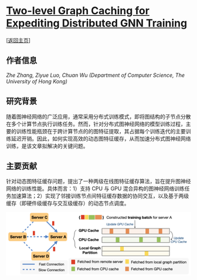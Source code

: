 # [Two-level Graph Caching for Expediting Distributed GNN Training](https://doi.org/10.1109/INFOCOM53939.2023.10228911)

\[[返回主页](https://github.com/withhaotian/awesome-edge-AI-papers.git)\]

## 作者信息
*Zhe Zhang, Ziyue Luo, Chuan Wu (Department of Computer Science, The University of Hong Kong)*

## 研究背景
随着图神经网络的广泛应用，通常采用分布式训练模式，即将图结构的子节点分散在多个计算节点执行训练任务。然而，针对分布式图神经网络的模型训练过程，主要的训练性能瓶颈在于跨计算节点的的图特征提取，其占据每个训练迭代的主要训练延迟开销。因此，如何实现高效的动态图特征缓存，从而加速分布式图神经网络训练，是该文章拟解决的关键问题。

## 主要贡献
针对动态图特征缓存问题，提出了一种两级在线图特征缓存算法，旨在提升图神经网络的训练性能。具体而言：1）支持 CPU 与 GPU 混合异构的图神经网络训练任务加速算法；2）实现了邻接训练节点间特征缓存数据的协同交互，以及基于两级缓存（即硬件级缓存与交互级缓存）的动态节点调度。

![](../..//figs/infocom23-twolevel.png)
